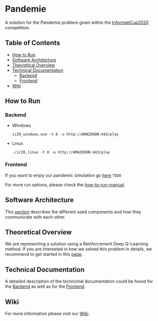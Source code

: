 # Pandemie

A solution for the Pandemie problem given within the [InformatiCup2020](https://github.com/informatiCup/informatiCup2020)
competition.


## Table of Contents
* [How to Run](#how-to-run)
* [Software Architecture](#software-architecture)
* [Theoretical Overview](#theoretical-overview)
* [Technical Documentation](#technical-documentation)
    * [Backend](https://gitlab.com/omar.araboghli/pandemie/-/wikis/Technical-Documentation/Backend)
    * [Frontend](https://gitlab.com/omar.araboghli/pandemie/-/wikis/Technical-Documentation/Frontend)
* [Wiki](#wiki)

## How to Run

### Backend
* Windows 
    ```
    ic20_windows.exe -t 0 -u http://AMAZOOON:443/play
    ```
* Linux 
    ```
    ./ic20_linux -t 0 -u http://AMAZOOON:443/play
    ```
### Frontend
If you want to enjoy our pandemic simulation go [here]() `TODO`

For more run options, please check the [how-to-run-manual](https://gitlab.com/omar.araboghli/pandemie/-/wikis/Usage/00.-How-to-Run).

## Software Architecture
This [section](https://gitlab.com/omar.araboghli/pandemie/-/wikis/Software-Architecture) describes the different used components and
how they communicate with each other.

## Theoretical Overview
We are representing a solution using a Reinforcement Deep Q-Learning method.
If you are interested in how we solved this problem in details, we recommend to get started
in this [page](https://gitlab.com/omar.araboghli/pandemie/-/wikis/Theoretical-Overview/01.-Introduction).

## Technical Documentation
A detailed description of the technichal documentation could be found
for the [Backend](https://gitlab.com/omar.araboghli/pandemie/-/wikis/Technical-Documentation/Backend)
as well as for the [Frontend](https://gitlab.com/omar.araboghli/pandemie/-/wikis/Technical-Documentation/Frontend).

## Wiki
For more information please visit our [Wiki](https://gitlab.com/omar.araboghli/pandemie/-/wikis/pages).
